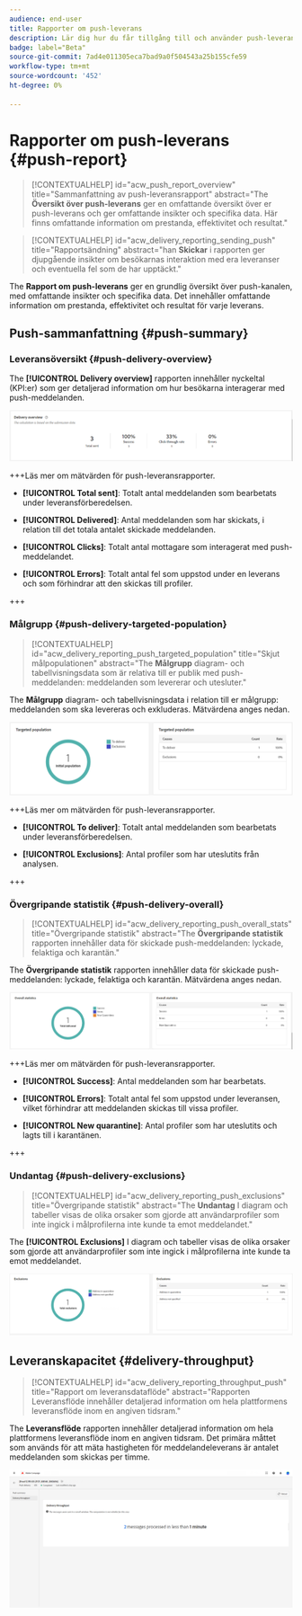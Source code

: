 ```yaml
---
audience: end-user
title: Rapporter om push-leverans
description: Lär dig hur du får tillgång till och använder push-leveransrapporter
badge: label="Beta"
source-git-commit: 7ad4e011305eca7bad9a0f504543a25b155cfe59
workflow-type: tm+mt
source-wordcount: '452'
ht-degree: 0%

---
```


# Rapporter om push-leverans {#push-report}

>[!CONTEXTUALHELP]
>id="acw_push_report_overview"
>title="Sammanfattning av push-leveransrapport"
>abstract="The **Översikt över push-leverans** ger en omfattande översikt över er push-leverans och ger omfattande insikter och specifika data. Här finns omfattande information om prestanda, effektivitet och resultat."

>[!CONTEXTUALHELP]
>id="acw_delivery_reporting_sending_push"
>title="Rapportsändning"
>abstract="han **Skickar** i rapporten ger djupgående insikter om besökarnas interaktion med era leveranser och eventuella fel som de har upptäckt."

The **Rapport om push-leverans** ger en grundlig översikt över push-kanalen, med omfattande insikter och specifika data. Det innehåller omfattande information om prestanda, effektivitet och resultat för varje leverans.

## Push-sammanfattning {#push-summary}

### Leveransöversikt {#push-delivery-overview}

The **[!UICONTROL Delivery overview]** rapporten innehåller nyckeltal (KPI:er) som ger detaljerad information om hur besökarna interagerar med push-meddelanden.

![](assets/reporting_push_3.png)

+++Läs mer om mätvärden för push-leveransrapporter.

* **[!UICONTROL Total sent]**: Totalt antal meddelanden som bearbetats under leveransförberedelsen.

* **[!UICONTROL Delivered]**: Antal meddelanden som har skickats, i relation till det totala antalet skickade meddelanden.

* **[!UICONTROL Clicks]**: Totalt antal mottagare som interagerat med push-meddelandet.

* **[!UICONTROL Errors]**: Totalt antal fel som uppstod under en leverans och som förhindrar att den skickas till profiler.

+++

### Målgrupp {#push-delivery-targeted-population}


>[!CONTEXTUALHELP]
>id="acw_delivery_reporting_push_targeted_population"
>title="Skjut målpopulationen"
>abstract="The **Målgrupp** diagram- och tabellvisningsdata som är relativa till er publik med push-meddelanden: meddelanden som levererar och utesluter."

The **Målgrupp** diagram- och tabellvisningsdata i relation till er målgrupp: meddelanden som ska levereras och exkluderas. Mätvärdena anges nedan.

![](assets/reporting_push_4.png)

+++Läs mer om mätvärden för push-leveransrapporter.

* **[!UICONTROL To deliver]**: Totalt antal meddelanden som bearbetats under leveransförberedelsen.

* **[!UICONTROL Exclusions]**: Antal profiler som har uteslutits från analysen.

+++

### Övergripande statistik {#push-delivery-overall}


>[!CONTEXTUALHELP]
>id="acw_delivery_reporting_push_overall_stats"
>title="Övergripande statistik"
>abstract="The **Övergripande statistik** rapporten innehåller data för skickade push-meddelanden: lyckade, felaktiga och karantän."

The **Övergripande statistik** rapporten innehåller data för skickade push-meddelanden: lyckade, felaktiga och karantän. Mätvärdena anges nedan.

![](assets/reporting_push_5.png)

+++Läs mer om mätvärden för push-leveransrapporter.

* **[!UICONTROL Success]**: Antal meddelanden som har bearbetats.

* **[!UICONTROL Errors]**: Totalt antal fel som uppstod under leveransen, vilket förhindrar att meddelanden skickas till vissa profiler.

* **[!UICONTROL New quarantine]**: Antal profiler som har uteslutits och lagts till i karantänen.

+++

### Undantag {#push-delivery-exclusions}


>[!CONTEXTUALHELP]
>id="acw_delivery_reporting_push_exclusions"
>title="Övergripande statistik"
>abstract="The **Undantag** I diagram och tabeller visas de olika orsaker som gjorde att användarprofiler som inte ingick i målprofilerna inte kunde ta emot meddelandet."

The **[!UICONTROL Exclusions]** I diagram och tabeller visas de olika orsaker som gjorde att användarprofiler som inte ingick i målprofilerna inte kunde ta emot meddelandet.

![](assets/reporting_push_6.png)

## Leveranskapacitet {#delivery-throughput}

>[!CONTEXTUALHELP]
>id="acw_delivery_reporting_throughput_push"
>title="Rapport om leveransdataflöde"
>abstract="Rapporten Leveransflöde innehåller detaljerad information om hela plattformens leveransflöde inom en angiven tidsram."

The **Leveransflöde** rapporten innehåller detaljerad information om hela plattformens leveransflöde inom en angiven tidsram. Det primära måttet som används för att mäta hastigheten för meddelandeleverans är antalet meddelanden som skickas per timme.

![](assets/reporting_push_2.png)

